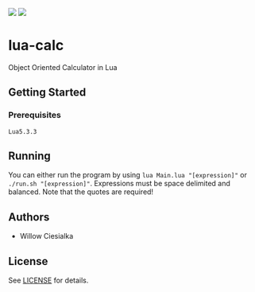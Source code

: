 ![](https://img.shields.io/badge/dynamic/json?color=brightgreen&label=Version&prefix=v&query=version&url=https%3A%2F%2Fraw.githubusercontent.com%2Fwciesialka%2Flua-calc%2Fmaster%2Fpackage.json) ![](https://img.shields.io/badge/dynamic/json?color=informational&label=Lua&prefix=v&query=luaversion&url=https%3A%2F%2Fraw.githubusercontent.com%2Fwciesialka%2Flua-calc%2Fmaster%2Fpackage.json)

# lua-calc
Object Oriented Calculator in Lua

## Getting Started

### Prerequisites

`Lua5.3.3`

## Running

You can either run the program by using `lua Main.lua "[expression]"` or `./run.sh "[expression]"`. Expressions must be space delimited and balanced. Note that the quotes are required!

## Authors

* Willow Ciesialka

## License

See [LICENSE](LICENSE) for details.
